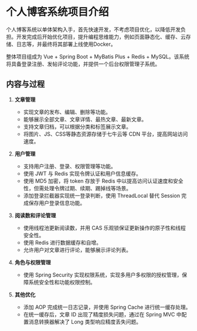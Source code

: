 # 个人博客系统项目介绍

个人博客系统以单体架构入手，首先快速开发，不考虑项目优化，以降低开发负担。开发完成后开始优化项目，提升编程思维能力，例如页面静态化、缓存、云存储、日志等，并最终将其部署上线使用Docker。

整体项目组成为 Vue + Spring Boot + MyBatis Plus + Redis + MySQL。该系统将具备登录注册、发帖评论功能，并提供一个后台权限管理子系统。

## 内容与过程

1. **文章管理**
   - 实现文章的发布、编辑、删除等功能。
   - 能够展示全部文章、文章详情、最热文章、最新文章。
   - 支持文章归档，可以根据分类和标签展示文章。
   - 将图片、JS、CSS等静态资源存储于七牛云等 CDN 平台，提高网站访问速度。

2. **用户管理**
   - 支持用户注册、登录、权限管理等功能。
   - 使用 JWT 与 Redis 实现令牌认证和用户信息缓存。
   - 使用 MD5 加密，将 token 存放于 Redis 中以提高访问认证速度和安全性，但需处理令牌过期、续期、踢掉线等场景。
   - 添加登录拦截器实现统一登录判断，使用 ThreadLocal 替代 Session 完成保存用户登录信息功能。

3. **阅读数和评论管理**
   - 使用线程池更新阅读数，并用 CAS 乐观锁保证更新操作的原子性和线程安全性。
   - 使用 Redis 进行数据缓存和自增。
   - 允许用户对文章进行评论，能够展示评论列表。

4. **角色与权限管理**
   - 使用 Spring Security 实现权限系统，实现多用户多权限的授权管理，保障系统安全性和功能权限控制。

5. **其他优化**
   - 添加 AOP 完成统一日志记录，并使用 Spring Cache 进行统一缓存处理。
   - 在统一缓存后，文章 ID 出现了精度损失问题，通过在 Spring MVC 中配置消息转换器解决了 Long 类型响应精度丢失问题。
